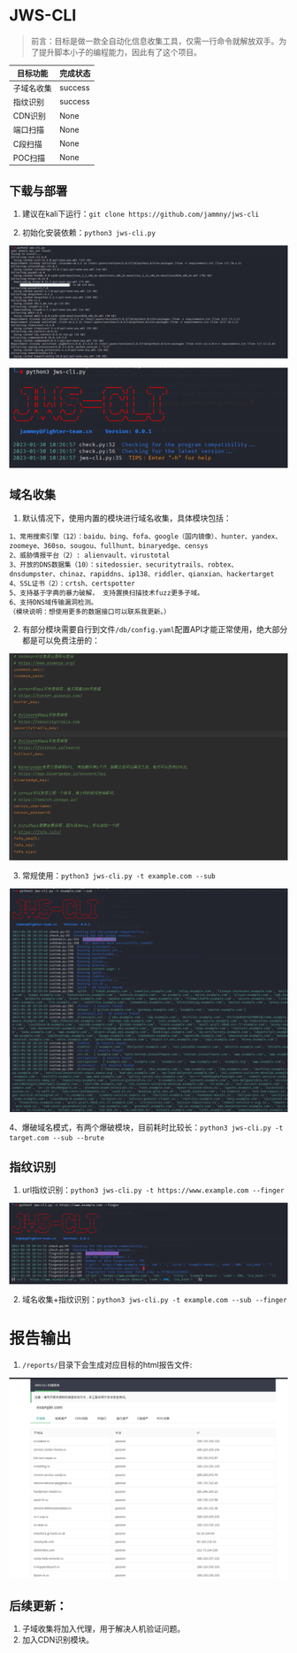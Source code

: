 # JWS-CLI  

> 前言：目标是做一款全自动化信息收集工具，仅需一行命令就解放双手。为了提升脚本小子的编程能力，因此有了这个项目。

| 目标功能      | 完成状态 |
| ----- | ----------- |
| 子域名收集 | success |
| 指纹识别 | success |
| CDN识别 | None    |
| 端口扫描 | None    |
| C段扫描 | None    |
| POC扫描 | None    |


## 下载与部署 
1. 建议在kali下运行：`git clone https://github.com/jammny/jws-cli`

2. 初始化安装依赖：`python3 jws-cli.py`  

![img.png](img.png)

![img_1.png](img_1.png)

## 域名收集

1. 默认情况下，使用内置的模块进行域名收集，具体模块包括：  

```angular2html
1、常用搜索引擎（12）：baidu、bing、fofa、google（国内镜像）、hunter、yandex、zoomeye、360so、sougou、fullhunt、binaryedge、censys  
2、威胁情报平台（2）: alienvault、virustotal  
3、开放的DNS数据集（10）：sitedossier、securitytrails、robtex、dnsdumpster、chinaz、rapiddns、ip138、riddler、qianxian、hackertarget  
4、SSL证书（2）：crtsh、certspotter  
5、支持基于字典的暴力破解， 支持置换扫描技术fuzz更多子域。  
6、支持DNS域传输漏洞检测。  
（模块说明：想使用更多的数据接口可以联系我更新。）
```

2. 有部分模块需要自行到文件`/db/config.yaml`配置API才能正常使用，绝大部分都是可以免费注册的：  

![img_3.png](img_3.png)


3. 常规使用：`python3 jws-cli.py -t example.com --sub`  

![img_2.png](img_2.png)

4、爆破域名模式，有两个爆破模块，目前耗时比较长：`python3 jws-cli.py -t target.com --sub --brute`

## 指纹识别

1. url指纹识别：`python3 jws-cli.py -t https://www.example.com --finger `  

![img_4.png](img_4.png)

2. 域名收集+指纹识别：`python3 jws-cli.py -t example.com --sub --finger`

# 报告输出
1. `/reports/`目录下会生成对应目标的html报告文件:

![img_5.png](img_5.png)

## 后续更新：
1. 子域收集将加入代理，用于解决人机验证问题。   
2. 加入CDN识别模块。  
